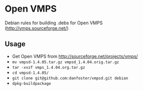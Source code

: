 Open VMPS
=========

Debian rules for building .debs for Open VMPS (http://vmps.sourceforge.net/)


Usage
-----

 * Get Open VMPS from http://sourceforge.net/projects/vmps/
 * `mv vmpsd-1.4.05.tar.gz vmpsd_1.4.04.orig.tar.gz`
 * `tar -xvzf vmps_1.4.04.org.tar.gz`
 * `cd vmpsd-1.4.05/`
 * `git clone git@github.com:danfoster/vmpsd.git debian`
 * `dpkg-buildpackage`




